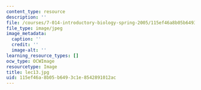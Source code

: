 ```yaml
---
content_type: resource
description: ''
file: /courses/7-014-introductory-biology-spring-2005/115ef46a8b05b6493c1e8542891012ac_lec13.jpg
file_type: image/jpeg
image_metadata:
  caption: ''
  credit: ''
  image-alt: ''
learning_resource_types: []
ocw_type: OCWImage
resourcetype: Image
title: lec13.jpg
uid: 115ef46a-8b05-b649-3c1e-8542891012ac
---
```

